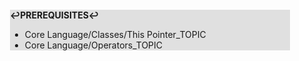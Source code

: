 <div style="margin:2em; background-color: #e0e0e0;">

<strong>↩PREREQUISITES↩</strong>

 * Core Language/Classes/This Pointer_TOPIC
 * Core Language/Operators_TOPIC

</div>

